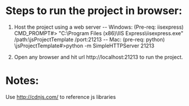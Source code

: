 Steps to run the project in browser:
=====================================

1. Host the project using a web server
-- Windows: (Pre-req: iisexpress)
	CMD_PROMPT#> "C:\Program Files (x86)\IIS Express\iisexpress.exe" /path:<root>\jsProjectTemplate /port:21213
-- Mac: (pre-req: python)
	<root>\jsProjectTemplate#>python -m SimpleHTTPServer 21213

2. Open any browser and hit url http://localhost:21213 to run the project.


Notes:
=====
Use http://cdnjs.com/ to reference js libraries